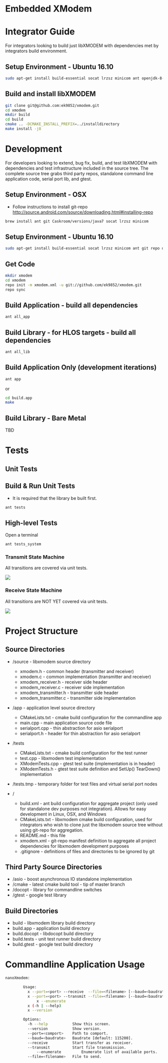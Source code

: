 Embedded XModem
===============

# Integrator Guide
For integrators looking to build just libXMODEM with dependencies met by integrators build environment.

Setup Environment - Ubuntu 16.10
--------------------------------
```bash
sudo apt-get install build-essential socat lrzsz minicom ant openjdk-8-jdk git libgtest-dev cmake repo 
```

Build and install libXMODEM
--------------------------------
```bash
git clone git@github.com:ek9852/xmodem.git
cd xmodem
mkdir build
cd build
cmake .. -DCMAKE_INSTALL_PREFIX=../installdirectory
make install -j8
```

# Development
For developers looking to extend, bug fix, build, and test libXMODEM with dependencies and test infrastructure included in the source tree. The complete source tree grabs third party repos, standalone command line application code, serial port lib, and gtest.

Setup Environment - OSX
------------------------
* Follow instructions to install git-repo http://source.android.com/source/downloading.html#installing-repo
```bash
brew install ant git Caskroom/versions/java7 socat lrzsz minicom
```

Setup Environment - Ubuntu 16.10
---------------------------------
```bash
sudo apt-get install build-essential socat lrzsz minicom ant git repo openjdk-8-jdk
```


Get Code
-----------------
```bash
mkdir xmodem
cd xmodem
repo init -m xmodem.xml -u git://github.com/ek9852/xmodem.git
repo sync
```

Build Application - build all dependencies
-----------------
```bash
ant all_app
```

Build Library - for HLOS targets - build all dependencies
------------------
```bash
ant all_lib
```

Build Application Only (development iterations)
------------------
```bash
ant app
```

or

```bash
cd build.app
make
```

Build Library - Bare Metal
--------------------------
TBD

# Tests
## Unit Tests

Build & Run Unit Tests
--------------------
* It is required that the library be built first.
```bash
ant tests
```

## High-level Tests
Open a terminal
```bash
ant tests_system
```

### Transmit State Machine
All transitions are covered via unit tests.

<img src="documentation/xmodem_transmit_fsm.png"  />

### Receive State Machine
All transitions are NOT YET covered via unit tests.

<img src="documentation/xmodem_receive_fsm.png"  />


# Project Structure
## Source Directories
* /source - libxmodem source directory
  * xmodem.h - common header (transmitter and receiver)
  * xmodem.c - common implementation (transmitter and receiver)
  * xmodem_receiver.h - receiver side header
  * xmodem_receiver.c - receiver side implementation
  * xmodem_transmitter.h - transmitter side header
  * xmodem_transmitter.c - transmitter side implementation


* /app    - application level source directory
  * CMakeLists.txt - cmake build configuration for the commandline app
  * main.cpp - main application source code file
  * serialport.cpp - thin abstraction for asio serialport
  * serialport.h - header for thin abstraction for asio serialport


* /tests
  * CMakeLists.txt - cmake build configuration for the test runner
  * test.cpp - libxmodem test implementation
  * XModemTests.cpp - gtest test suite (implementation is in header)
  * XModemTests.h - gtest test suite definition and SetUp() TearDown() implementation


* /tests.tmp - temporary folder for test files and virtual serial port nodes


* /
  * build.xml - ant build configuration for aggregate project (only used for standalone dev purposes not integration). Allows for easy development in Linux, OSX, and Windows
  * CMakeLists.txt - libxmodem cmake build configuration, used for integrators who wish to clone just the libxmodem source tree without using git-repo for aggregation.
  * README.md - this file
  * xmodem.xml - git-repo manifest definition to aggregate all project dependencies for libxmodem development purposes
  * .gitignore - definitions of files and directories to be ignored by git


## Third Party Source Directories
* /asio    - boost asynchronous IO standalone implementation
* /cmake   - latest cmake build tool - tip of master branch
* /docopt  - library for commandline switches
* /gtest   - google test library

## Build Directories
* build - libxmodem library build directory
* build.app - application build directory
* build.docopt - libdocopt build directory
* build.tests - unit test runner build directory
* build.gtest - google test build directory

# Commandline Application Usage
```bash
nanoXmodem:

	    Usage:
	      x --port=<port> --receive  --file=<filename> [--baud=<baudrate>]
	      x --port=<port> --transmit --file=<filename> [--baud=<baudrate>]
              x --enumerate
	      x (-h | --help)
	      x --version

	    Options:
	      -h --help           Show this screen.
	      --version           Show version.
	      --port=<comport>    Path to comport.
	      --baud=<baudrate>   Baudrate [default: 115200].
	      --receive           Start transfer as receiver.
	      --transmit          Start file transmission.
              --enumerate         Enumerate list of available ports.
	      --file=<filename>   File to send.
```

